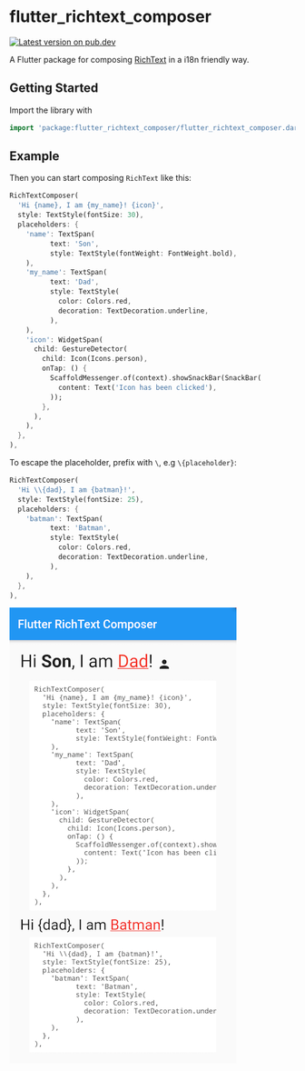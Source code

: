 # flutter_richtext_composer

[![Latest version on pub.dev](https://shields.io/pub/v/flutter_richtext_composer)](https://pub.dev/packages/flutter_richtext_composer)

A Flutter package for composing [RichText](https://api.flutter.dev/flutter/widgets/RichText-class.html) in a i18n friendly way.

## Getting Started

Import the library with

```dart
import 'package:flutter_richtext_composer/flutter_richtext_composer.dart';
```

## Example
Then you can start composing `RichText` like this:

```dart
RichTextComposer(
  'Hi {name}, I am {my_name}! {icon}',
  style: TextStyle(fontSize: 30),
  placeholders: {
    'name': TextSpan(
          text: 'Son',
          style: TextStyle(fontWeight: FontWeight.bold),
    ),
    'my_name': TextSpan(
          text: 'Dad',
          style: TextStyle(
            color: Colors.red,
            decoration: TextDecoration.underline,
          ),
    ),
    'icon': WidgetSpan(
      child: GestureDetector(
        child: Icon(Icons.person),
        onTap: () {
          ScaffoldMessenger.of(context).showSnackBar(SnackBar(
            content: Text('Icon has been clicked'),
          ));
        },
      ),
    ),
  },
),
```

To escape the placeholder, prefix with `\`, e.g `\{placeholder}`:
```dart
RichTextComposer(
  'Hi \\{dad}, I am {batman}!',
  style: TextStyle(fontSize: 25),
  placeholders: {
    'batman': TextSpan(
          text: 'Batman',
          style: TextStyle(
            color: Colors.red,
            decoration: TextDecoration.underline,
          ),
    ),
  },
),
```

![Example](https://github.com/rockerhieu/flutter_richtext_composer/blob/master/screenshots/screenshot.png?raw=true)